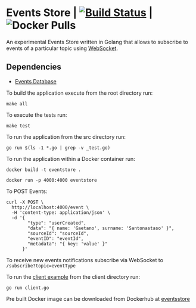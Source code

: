 # Events Store | [![Build Status](https://travis-ci.com/gigapr/EventsStore.svg?branch=master)](https://travis-ci.com/gigapr/EventsStore) | ![Docker Pulls](https://img.shields.io/docker/pulls/threeamigos/eventstore.svg)

An experimental Events Store written in Golang that allows to subscribe to events of a particular topic using [WebSocket](https://en.wikipedia.org/wiki/WebSocket). 

## Dependencies

- [Events Database](./storage/README.md)

To build the application execute from the root directory run:

```
make all
```

To execute the tests run:

```
make test
```


To run the application from the src directory run:
```
go run $(ls -1 *.go | grep -v _test.go)
```


To run the application within a Docker container run:

```
docker build -t eventstore .

docker run -p 4000:4000 eventstore 

```

To POST Events: 

```
curl -X POST \
  http://localhost:4000/event \
  -H 'content-type: application/json' \
  -d '{
        "type": "userCreated",
        "data": "{ name: 'Gaetano', surname: 'Santonastaso' }",
        "sourceId": "sourceId",
        "eventID": "eventId",
        "metadata": "{ key: 'value' }"
      }'
```

To receive new events notifications subscribe via WebSocket to `/subscribe?topic=eventType`

To run the [client example](./client/client.go) from the client directory run: 

```
go run client.go
```

Pre built Docker image can be downloaded from Dockerhub at [eventsstore](https://cloud.docker.com/u/threeamigos/repository/docker/threeamigos/eventstore)
